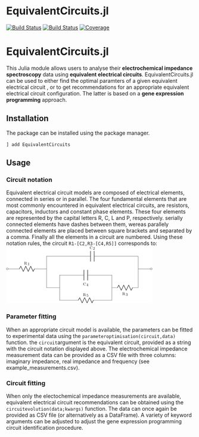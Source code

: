 # EquivalentCircuits.jl

[![Build Status](https://travis-ci.com/MaximeVH/EquivalentCircuits.jl.svg?branch=master)](https://travis-ci.com/MaximeVH/EquivalentCircuits.jl)
[![Build Status](https://ci.appveyor.com/api/projects/status/github/MaximeVH/EquivalentCircuits.jl?svg=true)](https://ci.appveyor.com/project/MaximeVH/EquivalentCircuits-jl)
[![Coverage](https://coveralls.io/repos/github/MaximeVH/EquivalentCircuits.jl/badge.svg?branch=master)](https://coveralls.io/github/MaximeVH/EquivalentCircuits.jl?branch=master)


# EquivalentCircuits.jl

This Julia module allows users to analyse their **electrochemical impedance spectroscopy** data using **equivalent electrical circuits**. EquivalentCircuits.jl can be used to either find the optimal paramters of a given equivalent electrical circuit , or to get recommendations for an appropriate equivalent electrical circuit configuration. The latter is based on a **gene expression programming** approach.

## Installation
The package can be installed using the package manager.
```julialang
] add EquivalentCircuits
```

## Usage
### Circuit notation
Equivalent electrical circuit models are composed of electrical elements, connected in series or in parallel. The four fundamental elements that are most commonly encountered in equivalent electrical circuits, are resistors, capacitors, inductors and constant phase elements. These four elements are represented by the capital letters R, C, L and P, respectively. serially connected elements have dashes between them, wereas parallely connected elements are placed between square brackets and separated by a comma. Finally all the elements in a circuit are numbered. Using these notation rules, the circuit `R1-[C2,R3-[C4,R5]]` corresponds to:
![](example_circuit.png)

### Parameter fitting
When an appropriate circuit model is available, the parameters can be fitted to experimental data using the `parameteroptimisation(circuit,data)` function. the `circuit`argument is the equivalent circuit, provided as a string with the circuit notation displayed above. The electrochemical impedance measurement data can be provided as a CSV file with three columns: imaginary impedance, real impedance and frequency (see example_measurements.csv).

### Circuit fitting
When only the electochemical impedance measurements are available, equivalent electrical circuit recommendations can be obtained using the `circuitevolution(data;kwargs)` function. The data can once again be provided as CSV file (or alternatively as a DataFrame). A variety of keyword arguments can be adjusted to adjust the gene expression programming circuit identification procedure.
